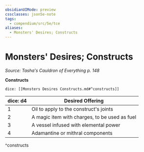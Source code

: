 ```yaml
---
obsidianUIMode: preview
cssclasses: json5e-note
tags:
  - compendium/src/5e/tce
aliases:
  - Monsters' Desires; Constructs
---
```

# Monsters' Desires; Constructs
*Source: Tasha's Cauldron of Everything p. 148* 

**Constructs**

`dice: [[Monsters Desires Constructs.md#^constructs]]`

| dice: d4 | Desired Offering |
|----------|------------------|
| 1 | Oil to apply to the construct's joints |
| 2 | A magic item with charges, to be used as fuel |
| 3 | A vessel infused with elemental power |
| 4 | Adamantine or mithral components |
^constructs
